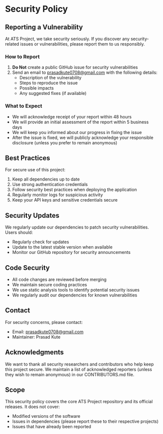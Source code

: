 # Security Policy

## Reporting a Vulnerability

At ATS Project, we take security seriously. If you discover any security-related issues or vulnerabilities, please report them to us responsibly.

### How to Report

1. **Do Not** create a public GitHub issue for security vulnerabilities
2. Send an email to prasadkute0708@gmail.com with the following details:
   - Description of the vulnerability
   - Steps to reproduce the issue
   - Possible impacts
   - Any suggested fixes (if available)

### What to Expect

- We will acknowledge receipt of your report within 48 hours
- We will provide an initial assessment of the report within 5 business days
- We will keep you informed about our progress in fixing the issue
- After the issue is fixed, we will publicly acknowledge your responsible disclosure (unless you prefer to remain anonymous)

## Best Practices

For secure use of this project:

1. Keep all dependencies up to date
2. Use strong authentication credentials
3. Follow security best practices when deploying the application
4. Regularly monitor logs for suspicious activity
5. Keep your API keys and sensitive credentials secure

## Security Updates

We regularly update our dependencies to patch security vulnerabilities. Users should:

- Regularly check for updates
- Update to the latest stable version when available
- Monitor our GitHub repository for security announcements

## Code Security

- All code changes are reviewed before merging
- We maintain secure coding practices
- We use static analysis tools to identify potential security issues
- We regularly audit our dependencies for known vulnerabilities

## Contact

For security concerns, please contact:
- Email: prasadkute0708@gmail.com
- Maintainer: Prasad Kute

## Acknowledgments

We want to thank all security researchers and contributors who help keep this project secure. We maintain a list of acknowledged reporters (unless they wish to remain anonymous) in our CONTRIBUTORS.md file.

## Scope

This security policy covers the core ATS Project repository and its official releases. It does not cover:
- Modified versions of the software
- Issues in dependencies (please report these to their respective projects)
- Issues that have already been reported
